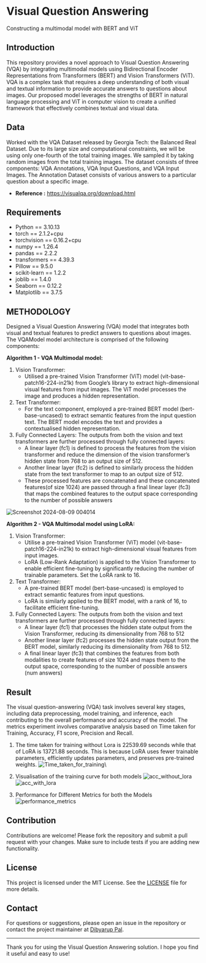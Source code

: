 #  Visual Question Answering
Constructing a multimodal model with BERT and ViT

## Introduction

This repository provides a novel approach to Visual Question Answering (VQA) by integrating multimodal models using Bidirectional Encoder Representations from Transformers (BERT) and Vision Transformers (ViT). VQA is a complex task that requires a deep understanding of both visual and textual information to provide accurate answers to questions about images. Our proposed model leverages the strengths of BERT in natural language processing and ViT in computer vision to create a unified framework that effectively combines textual and visual data.

## Data

Worked with the VQA Dataset released by Georgia Tech: the Balanced Real Dataset. Due to its large size and computational constraints, we will be using only one-fourth of the total training images. We sampled it by taking random images from the total training images. 
The dataset consists of three components: VQA Annotations, VQA Input Questions, and VQA Input Images. The Annotation Dataset consists of various answers to a particular question about a specific image.


- **Reference :** https://visualqa.org/download.html


## Requirements

- Python == 3.10.13 
- torch == 2.1.2+cpu
- torchvision == 0.16.2+cpu
- numpy == 1.26.4
- pandas == 2.2.2
- transformers == 4.39.3
- Pillow == 9.5.0 
- scikit-learn == 1.2.2
- joblib == 1.4.0 
- Seaborn == 0.12.2
- Matplotlib == 3.7.5

## METHODOLOGY
Designed a Visual Question Answering (VQA) model that integrates both visual and textual features to predict answers to questions about images. The VQAModel model architecture is comprised of the following components:

**Algorithm 1 - VQA Multimodal model:**
1. Vision Transformer: 
    - Utilised a pre-trained Vision Transformer (ViT) model (vit-base-patch16-224-in21k) from Google’s library to extract high-dimensional visual features from input images. The ViT model processes the image and produces a hidden representation. 
2. Text Transformer:
    - For the text component, employed a pre-trained BERT model (bert-base-uncased) to extract semantic features from the input question text. The BERT model encodes the text and provides a contextualised hidden representation.
3. Fully Connected Layers: The outputs from both the vision and text transformers are further processed through fully connected layers:
    - A linear layer (fc1) is defined to process the features from the vision transformer and reduce the dimension of the vision transformer’s hidden state from 768 to an output size of 512.
    - Another linear layer (fc2) is defined to similarly process the hidden state from the text transformer to map to an output size of 512.
    - These processed features are concatenated and these concatenated features(of size 1024) are passed through a final linear layer (fc3) that maps the combined features to the output space corresponding to the number of possible answers
 
![Screenshot 2024-08-09 004014](https://github.com/user-attachments/assets/5893cfc9-6594-4316-9a80-d119277125b2)

**Algorithm 2 - VQA Multimodal model using LoRA:**
1. Vision Transformer:
    - Utilise a pre-trained Vision Transformer (ViT) model (vit-base-patch16-224-in21k) to extract high-dimensional visual features from input images.
     - LoRA (Low-Rank Adaptation) is applied to the Vision Transformer to enable efficient fine-tuning by significantly reducing the number of trainable parameters. Set the LoRA rank to 16.
2. Text Transformer:
    - A pre-trained BERT model (bert-base-uncased) is employed to extract semantic features from input questions.
    - LoRA is similarly applied to the BERT model, with a rank of 16, to facilitate efficient fine-tuning.
3.  Fully Connected Layers: The outputs from both the vision and text transformers are further processed through fully connected layers:
    - A linear layer (fc1) that processes the hidden state output from the Vision Transformer, reducing its dimensionality from 768 to 512
    - Another linear layer (fc2) processes the hidden state output from the BERT model, similarly reducing its dimensionality from 768 to 512.
    - A final linear layer (fc3) that combines the features from both modalities to create features of size 1024 and maps them to the output space, corresponding to the number of possible answers (num answers)

## Result

The visual question-answering (VQA) task involves several key stages, including data preprocessing, model training, and inference, each contributing to the overall performance and accuracy of the model. The metrics experiment involves comparative analysis based on Time taken for Training, Accuracy, F1 score, Precision and Recall.

1. The time taken for training without Lora is 22539.69 seconds while that of LoRA is 13721.88 seconds. This is because LoRA uses fewer trainable parameters, efficiently updates parameters, and preserves pre-trained weights.
![Time_taken_for_training](https://github.com/user-attachments/assets/5f1421ac-cdcb-46c9-9593-8f7629dfc3bb)\

2. Visualisation of the training curve for both models
![acc_without_lora](https://github.com/user-attachments/assets/e819b171-a92a-4fe5-8d75-ec0bbce91def)  ![acc_with_lora](https://github.com/user-attachments/assets/f094b1b4-df7c-4bb1-9404-d7d3032e9c31)

3. Performance for Different Metrics for both the Models
![performance_metrics](https://github.com/user-attachments/assets/5cd2cd3e-5992-402b-a906-7bf1648aba4d)

## Contribution

Contributions are welcome! Please fork the repository and submit a pull request with your changes. Make sure to include tests if you are adding new functionality.

## License

This project is licensed under the MIT License. See the [LICENSE](LICENSE) file for more details.

## Contact

For questions or suggestions, please open an issue in the repository or contact the project maintainer at [Dibyarup Pal](mailto:dibyarup.pal@iiitb.ac.in).

---

Thank you for using the Visual Question Answering solution. I hope you find it useful and easy to use!
